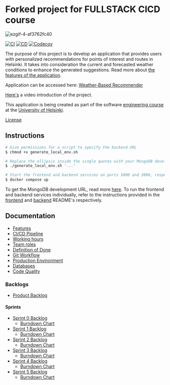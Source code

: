 
# Forked project for FULLSTACK CICD course

![ezgif-4-af3762fc40](https://github.com/HelsinkiUniCollab/WeatherBasedRecommender/assets/101641412/fd68b750-12f0-4746-8067-dc073afa5ffe)

[![CI](https://github.com/HelsinkiUniCollab/WeatherbasedRecommender/actions/workflows/ci.yml/badge.svg)](https://github.com/HelsinkiUniCollab/WeatherbasedRecommender/actions/workflows/ci.yml)
[![CD](https://github.com/HelsinkiUniCollab/WeatherbasedRecommender/actions/workflows/cd.yml/badge.svg?branch=main)](https://github.com/HelsinkiUniCollab/WeatherbasedRecommender/actions/workflows/cd.yml)
[![Codecov](https://codecov.io/github/HelsinkiUniCollab/WeatherBasedRecommender/branch/main/graph/badge.svg?token=RU4KTLCO85)](https://codecov.io/github/HelsinkiUniCollab/WeatherBasedRecommender)

The purpose of this project is to develop an application that provides users with personalized recommendations for points of interest and routes in Helsinki. It takes into consideration the current and forecasted weather conditions to enhance the generated suggestions. Read more about [the features of the application](/docs/features.md).

Application can be accessed here: [Weather-Based Recommender](http://128.214.253.51:3000/)

[Here's](https://www.youtube.com/watch?v=uWbicdil9OU) a video introduction of the project.

This application is being created as part of the software [engineering course](https://github.com/HY-TKTL/TKT20007-Ohjelmistotuotantoprojekti/) at the [University of Helsinki](https://www.helsinki.fi/fi).

[License](/LICENSE)

## Instructions

```bash
# Give permissions for a script to specify the backend URL
$ chmod +x generate_local_env.sh

# Replace the ellipsis inside the single quotes with your MongoDB development URL
$ ./generate_local_env.sh '...' 

# Start the frontend and backend services on ports 5000 and 3000, respectively
$ docker compose up
```

To get the MongoDB development URL, read more [here](/docs/database.md). To run the frontend and backend services individually, refer to the instructions provided in the [frontend](/recommender-front/README.md) and [backend](/recommender-back/README.md) README's respectively.

## Documentation

* [Features](/docs/features.md)
* [CI/CD Pipeline](/docs/ci-cd.md)
* [Working hours](/docs/hours.md)
* [Team roles](/docs/roles.md)
* [Definition of Done](/docs/dod.md)
* [Git Workflow](/docs/workflow.md)
* [Production Environment](/docs/pouta.md)
* [Databases](/docs/database.md)
* [Code Quality](/docs/code_quality.md)

### Backlogs 

* [Product Backlog](https://github.com/orgs/HelsinkiUniCollab/projects/1)

#### Sprints
* [Sprint 0 Backlog](https://github.com/orgs/HelsinkiUniCollab/projects/1/views/1)
  * [Burndown Chart](https://github.com/HelsinkiUniCollab/WeatherBasedRecommender/assets/1563603/d7125033-704a-41aa-962c-ccf38f6ffbe8)
* [Sprint 1 Backlog](https://github.com/orgs/HelsinkiUniCollab/projects/1/views/5)
  * [Burndown Chart](https://user-images.githubusercontent.com/1563603/246382227-caa3c55d-8ae1-4ff1-adc4-37d175eda30c.png)
* [Sprint 2 Backlog](https://github.com/orgs/HelsinkiUniCollab/projects/1/views/8)
  * [Burndown Chart](https://github.com/HelsinkiUniCollab/WeatherBasedRecommender/assets/70194087/99774edb-e132-4ed0-831b-e9b7d638ef05)
* [Sprint 3 Backlog](https://github.com/orgs/HelsinkiUniCollab/projects/1/views/9)
  * [Burndown Chart](https://github.com/HelsinkiUniCollab/WeatherBasedRecommender/assets/1563603/82793050-3a47-4eb5-afba-fa1915a7f434)
* [Sprint 4 Backlog](https://github.com/orgs/HelsinkiUniCollab/projects/1/views/10)
  * [Burndown Chart](https://user-images.githubusercontent.com/1563603/259169990-35e11d1b-e03e-4a3c-97b9-a3edcca6b371.png)
* [Sprint 5 Backlog](https://github.com/orgs/HelsinkiUniCollab/projects/1/views/11)
  * [Burndown Chart](https://user-images.githubusercontent.com/1563603/262408124-398195a7-7e9f-49d7-b0be-09ac079ae185.png)




